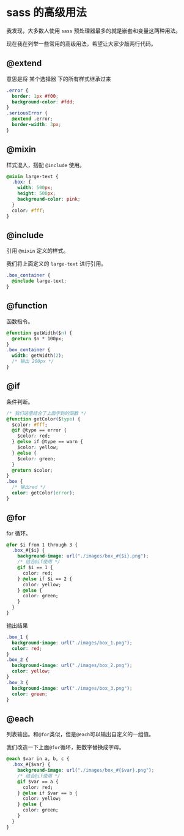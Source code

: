# sass 的高级用法

我发现，大多数人使用 `sass` 预处理器最多的就是嵌套和变量这两种用法。

现在我在列举一些常用的高级用法，希望让大家少敲两行代码。

## @extend

意思是将 某个选择器 下的所有样式继承过来

```css
.error {
  border: 1px #f00;
  background-color: #fdd;
}
.seriousError {
  @extend .error;
  border-width: 3px;
}
```

## @mixin

样式混入，搭配 `@include` 使用。

```css
@mixin large-text {
  .box: {
    width: 500px;
    height: 500px;
    background-color: pink;
  }
  color: #fff;
}
```

## @include

引用 `@mixin` 定义的样式。

我们将上面定义的 `large-text` 进行引用。

```css
.box_container {
  @include large-text;
}
```

## @function

函数指令。

```css
@function getWidth($n) {
  @return $n * 100px;
}
.box_container {
  width: getWidth(2);
  /* 输出 200px */
}
```

## @if

条件判断。

```css
/* 我们这里结合了上面学到的函数 */
@function getColor($type) {
  $color: #fff;
  @if @type == error {
    $color: red;
  } @else if @type == warn {
    $color: yellow;
  } @else {
    $color: green;
  }
  @return $color;
}
.box {
  /* 输出red */
  color: getColor(error);
}
```

## @for

for 循环。

```css
@for $i from 1 through 3 {
  .box_#{$i} {
    background-image: url("./images/box_#{$i}.png");
    /* 结合@if使用 */
    @if $i == 1 {
      color: red;
    } @else if $i == 2 {
      color: yellow;
    } @else {
      color: green;
    }
  }
}
```

输出结果

```css
.box_1 {
  background-image: url("./images/box_1.png");
  color: red;
}
.box_2 {
  background-image: url("./images/box_2.png");
  color: yellow;
}
.box_3 {
  background-image: url("./images/box_3.png");
  color: green;
}
```

## @each

列表输出。和`@for`类似，但是`@each`可以输出自定义的一组值。

我们改造一下上面`@for`循环，把数字替换成字母。

```css
@each $var in a, b, c {
  .box_#{$var} {
    background-image: url("./images/box_#{$var}.png");
    /* 结合@if使用 */
    @if $var == a {
      color: red;
    } @else if $var == b {
      color: yellow;
    } @else {
      color: green;
    }
  }
}
```

